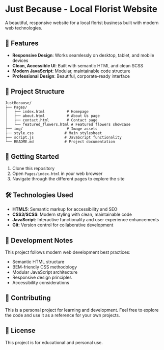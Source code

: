 # Just Because - Local Florist Website

A beautiful, responsive website for a local florist business built with modern web technologies.

## 🎨 Features

- **Responsive Design**: Works seamlessly on desktop, tablet, and mobile devices
- **Clean, Accessible UI**: Built with semantic HTML and clean SCSS
- **Modern JavaScript**: Modular, maintainable code structure
- **Professional Design**: Beautiful, corporate-ready interface

## 📁 Project Structure

```
JustBecause/
├── Pages/
│   ├── index.html          # Homepage
│   ├── about.html          # About Us page
│   ├── contact.html        # Contact page
│   └── featured_flowers.html # Featured flowers showcase
├── img/                    # Image assets
├── style.css              # Main stylesheet
├── script.js              # JavaScript functionality
└── README.md              # Project documentation
```

## 🚀 Getting Started

1. Clone this repository
2. Open `Pages/index.html` in your web browser
3. Navigate through the different pages to explore the site

## 🛠️ Technologies Used

- **HTML5**: Semantic markup for accessibility and SEO
- **CSS3/SCSS**: Modern styling with clean, maintainable code
- **JavaScript**: Interactive functionality and user experience enhancements
- **Git**: Version control for collaborative development

## 📝 Development Notes

This project follows modern web development best practices:

- Semantic HTML structure
- BEM-friendly CSS methodology
- Modular JavaScript architecture
- Responsive design principles
- Accessibility considerations

## 🤝 Contributing

This is a personal project for learning and development. Feel free to explore the code and use it as a reference for your own projects.

## 📄 License

This project is for educational and personal use.
